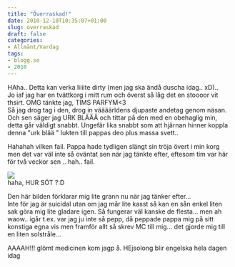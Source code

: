 ```yaml
---
title: "Överraskad!"
date: 2010-12-10T10:35:07+01:00
slug: overraskad
draft: false
categories:
- Allmänt/Vardag
tags:
- blogg.se
- 2010
---
```

HAha.. Detta kan verka liiiite dirty (men jag ska ändå duscha idag.. xD)..  
Jo iaf jag har en tvättkorg i mitt rum och överst så låg det en stoooor vit thsirt. OMG tänkte jag, TIMS PARFYM<3  
Så jag drog tag i den, drog in väääärldens djupaste andetag genom näsan. Och sen säger jag URK BLÄÄÄ och tittar på den med en obehaglig min, detta går väldigt snabbt. Ungefär lika snabbt som att hjärnan hinner koppla denna "urk blää " lukten till pappas deo plus massa svett..  
  
Hahahah vilken fail. Pappa hade tydligen slängt sin tröja övert i min korg men det var väl inte så oväntat sen när jag tänkte efter, eftesom tim var här för två veckor sen .. hah.. fail.  
  
  
![](/assets/images/blogg.se/st_120989194.jpg)  
haha, HUR SÖT ?:D  
  
  
  
Den här bilden förklarar mig lite grann nu när jag tänker efter...  
Inte för jag är suicidal utan om jag mår lite kasst så kan en sån enkel liten sak göra mig lite gladare igen. Så fungerar väl kanske de flesta... men ah waow.. igår t.ex. var jag ju inte så pepp, då peppade pappa mig på sitt konstiga egna vis men framför allt så skrev MC till mig... det gjorde mig till en liten solstråle...  
  
AAAAH!!! glömt medicinen kom jagp å. HEjsolong blir engelska hela dagen idag